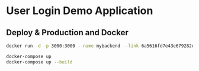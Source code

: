 # User Login Demo Application

## Deploy & Production and Docker

```bash
docker run -d -p 3000:3000 --name mybackend --link 6a5616fd7e43e679282d197bbdb26ff4663d9a562447fb56aea3b1f3658d4c09:mongodb mybackend
```

```bash
docker-compose up
docker-compose up --build
```

